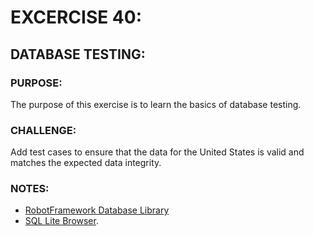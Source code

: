 # EXCERCISE 40:
## DATABASE TESTING:
### PURPOSE:
The purpose of this exercise is to learn the basics of database testing.

### CHALLENGE:
Add test cases to ensure that the data for the United States is valid and matches the expected data integrity.

### NOTES:
- [RobotFramework Database Library](https://franz-see.github.io/Robotframework-Database-Library/api/0.5/DatabaseLibrary.html)
- [SQL Lite Browser](https://sqlitebrowser.org/).
